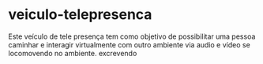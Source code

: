# veiculo-telepresenca

Este veículo de tele presença tem como objetivo de possibilitar uma pessoa caminhar e interagir virtualmente com outro ambiente via audio e vídeo se locomovendo no ambiente. excrevendo 

